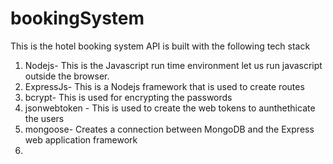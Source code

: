 # bookingSystem
This is the hotel booking system API is built with the following tech stack
1. Nodejs- This is the Javascript run time environment let us run javascript outside the browser.
2. ExpressJs- This is a Nodejs framework that is used to create routes
3. bcrypt- This is used for encrypting the passwords
4. jsonwebtoken - This is used to create the web tokens to aunthethicate the users
5. mongoose- Creates a connection between MongoDB and the Express web application framework 
6. 
